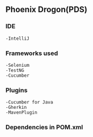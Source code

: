 ## Phoenix Drogon(PDS)

### IDE 
    -IntelliJ
    
### Frameworks used 
    -Selenium 
    -TestNG 
    -Cucumber

### Plugins
    -Cucumber for Java
    -Gherkin
    -MavenPlugin
     
### Dependencies in POM.xml
    